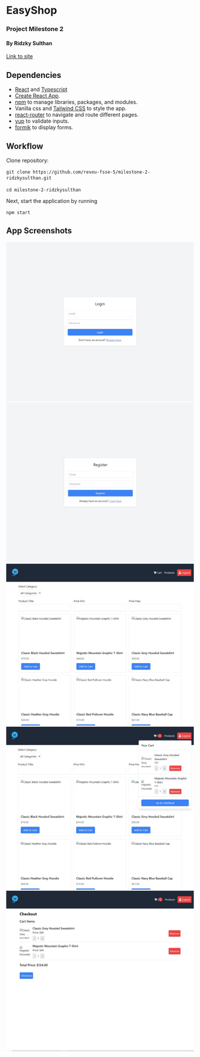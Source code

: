 # EasyShop

### Project Milestone 2

#### By Ridzky Sulthan

[Link to site](https://easyshop-ridzky.netlify.app/)

## Dependencies

- [React](https://react.dev/) and [Typescript](https://www.typescriptlang.org/)
- [Create React App](https://github.com/facebook/create-react-app).
- [npm](https://www.npmjs.com/) to manage libraries, packages, and modules.
- Vanilla css and [Tailwind CSS](https://github.com/tailwindlabs/tailwindcss) to style the app.
- [react-router](https://reactrouter.com/en/main) to navigate and route different pages.
- [yup](https://www.npmjs.com/package/yup) to validate inputs.
- [formik](https://formik.org/) to display forms.

## Workflow

Clone repository:

```console
git clone https://github.com/revou-fsse-5/milestone-2-ridzkysulthan.git

cd milestone-2-ridzkysulthan
```

Next, start the application by running

```console
npm start
```

## App Screenshots

![Login Page](./my-app/src/assets/readmeimages/readmeasset1.jpg)
![Register Page](./my-app/src/assets/readmeimages/readmeasset2.jpg)
![App](./my-app/src/assets/readmeimages/readmeasset3.jpg)
![App](./my-app/src/assets/readmeimages/readmeasset4.jpg)
![App](./my-app/src/assets/readmeimages/readmeasset5.jpg)